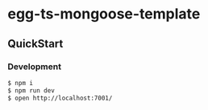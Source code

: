 # egg-ts-mongoose-template

## QuickStart

### Development

```bash
$ npm i
$ npm run dev
$ open http://localhost:7001/
```

